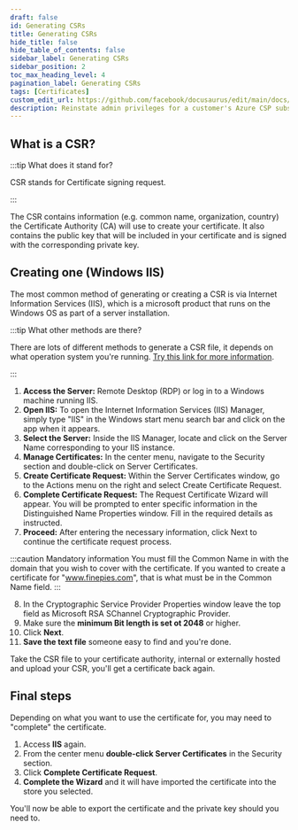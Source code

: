 ```yaml
---
draft: false
id: Generating CSRs
title: Generating CSRs
hide_title: false
hide_table_of_contents: false
sidebar_label: Generating CSRs
sidebar_position: 2
toc_max_heading_level: 4 
pagination_label: Generating CSRs
tags: [Certificates]
custom_edit_url: https://github.com/facebook/docusaurus/edit/main/docs/api-doc-markdown.md
description: Reinstate admin privileges for a customer's Azure CSP subscriptions.
---
```


## What is a CSR?

:::tip What does it stand for?

CSR stands for Certificate signing request.

:::

The CSR contains information (e.g. common name, organization, country) the Certificate Authority (CA) will use to create your certificate. It also contains the public key that will be included in your certificate and is signed with the corresponding private key.

## Creating one (Windows IIS)

The most common method of generating or creating a CSR is via Internet Information Services (IIS), which is a microsoft product that runs on the Windows OS as part of a server installation.

:::tip What other methods are there?

There are lots of different methods to generate a CSR file, it depends on what operation system you're running. [Try this link for more information](https://support.globalsign.com/ssl/ssl-certificates-installation/certificate-signing-request-csr-overview).

:::

1. **Access the Server:** Remote Desktop (RDP) or log in to a Windows machine running IIS.
2. **Open IIS:** To open the Internet Information Services (IIS) Manager, simply type "IIS" in the Windows start menu search bar and click on the app when it appears.
3. **Select the Server:** Inside the IIS Manager, locate and click on the Server Name corresponding to your IIS instance.
4. **Manage Certificates:** In the center menu, navigate to the Security section and double-click on Server Certificates.
5. **Create Certificate Request:** Within the Server Certificates window, go to the Actions menu on the right and select Create Certificate Request.
6. **Complete Certificate Request:** The Request Certificate Wizard will appear. You will be prompted to enter specific information in the Distinguished Name Properties window. Fill in the required details as instructed.
7. **Proceed:** After entering the necessary information, click Next to continue the certificate request process.

:::caution Mandatory information
You must fill the Common Name in with the domain that you wish to cover with the certificate. If you wanted to create a certificate for "www.finepies.com", that is what must be in the Common Name field.
:::

8. In the Cryptographic Service Provider Properties window leave the top field as Microsoft RSA SChannel Cryptographic Provider.
9. Make sure the **minimum Bit length is set ot 2048** or higher.
10. Click **Next**.
11. **Save the text file** someone easy to find and you're done.

Take the CSR file to your certificate authority, internal or externally hosted and upload your CSR, you'll get a certificate back again.

## Final steps

Depending on what you want to use the certificate for, you may need to "complete" the certificate.

1. Access **IIS** again.
2. From the center menu **double-click Server Certificates** in the Security section.
3. Click **Complete Certificate Request**.
4. **Complete the Wizard** and it will have imported the certificate into the store you selected.

You'll now be able to export the certificate and the private key should you need to.
